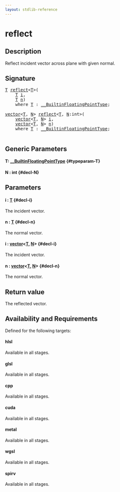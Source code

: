 ```yaml
---
layout: stdlib-reference
---
```


# reflect

## Description

Reflect incident vector across plane with given normal.



## Signature 

<pre>
<a href="/stdlib-reference/global-decls/reflect#typeparam-T" class="code_type">T</a> <a href="/stdlib-reference/global-decls/reflect">reflect</a>&lt;<a href="/stdlib-reference/global-decls/reflect#typeparam-T" class="code_type">T</a>&gt;(
    <a href="/stdlib-reference/global-decls/reflect#typeparam-T" class="code_type">T</a> <a href="/stdlib-reference/global-decls/reflect#decl-i" class="code_param">i</a>,
    <a href="/stdlib-reference/global-decls/reflect#typeparam-T" class="code_type">T</a> <a href="/stdlib-reference/global-decls/reflect#decl-n" class="code_param">n</a>)
    <span class='code_keyword'>where</span> <a href="/stdlib-reference/global-decls/reflect#typeparam-T" class="code_type">T</a> : <a href="/stdlib-reference/interfaces/0_builtinfloatingpointtype-029hm/index" class="code_type">__BuiltinFloatingPointType</a>;

<a href="/stdlib-reference/types/vector/index" class="code_type">vector</a>&lt;<a href="/stdlib-reference/global-decls/reflect#typeparam-T" class="code_type">T</a>, <a href="/stdlib-reference/global-decls/reflect#decl-N" class="code_var">N</a>&gt; <a href="/stdlib-reference/global-decls/reflect">reflect</a>&lt;<a href="/stdlib-reference/global-decls/reflect#typeparam-T" class="code_type">T</a>, <a href="/stdlib-reference/global-decls/reflect#decl-N" class="code_var">N</a>:<span class="code_keyword">int</span>&gt;(
    <a href="/stdlib-reference/types/vector/index" class="code_type">vector</a>&lt;<a href="/stdlib-reference/global-decls/reflect#typeparam-T" class="code_type">T</a>, <a href="/stdlib-reference/global-decls/reflect#decl-N" class="code_var">N</a>&gt; <a href="/stdlib-reference/global-decls/reflect#decl-i" class="code_param">i</a>,
    <a href="/stdlib-reference/types/vector/index" class="code_type">vector</a>&lt;<a href="/stdlib-reference/global-decls/reflect#typeparam-T" class="code_type">T</a>, <a href="/stdlib-reference/global-decls/reflect#decl-N" class="code_var">N</a>&gt; <a href="/stdlib-reference/global-decls/reflect#decl-n" class="code_param">n</a>)
    <span class='code_keyword'>where</span> <a href="/stdlib-reference/global-decls/reflect#typeparam-T" class="code_type">T</a> : <a href="/stdlib-reference/interfaces/0_builtinfloatingpointtype-029hm/index" class="code_type">__BuiltinFloatingPointType</a>;

</pre>

## Generic Parameters

#### T: [\_\_BuiltinFloatingPointType](/stdlib-reference/interfaces/0_builtinfloatingpointtype-029hm/index) {#typeparam-T}
#### N  : int {#decl-N}

## Parameters

#### i  : [T](/stdlib-reference/global-decls/reflect#typeparam-T) {#decl-i}
The incident vector.

#### n  : [T](/stdlib-reference/global-decls/reflect#typeparam-T) {#decl-n}
The normal vector.

#### i  : [vector](/stdlib-reference/types/vector/index)\<[T](/stdlib-reference/types/vector/index#typeparam-T), [N](/stdlib-reference/types/vector/index#decl-N)\> {#decl-i}
The incident vector.

#### n  : [vector](/stdlib-reference/types/vector/index)\<[T](/stdlib-reference/types/vector/index#typeparam-T), [N](/stdlib-reference/types/vector/index#decl-N)\> {#decl-n}
The normal vector.


## Return value
The reflected vector.


## Availability and Requirements

Defined for the following targets:

#### hlsl
Available in all stages.

#### glsl
Available in all stages.

#### cpp
Available in all stages.

#### cuda
Available in all stages.

#### metal
Available in all stages.

#### wgsl
Available in all stages.

#### spirv
Available in all stages.



